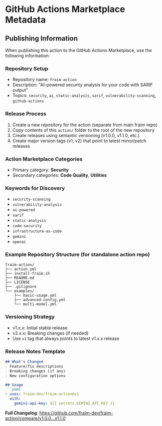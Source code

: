 # GitHub Actions Marketplace Metadata

## Publishing Information

When publishing this action to the GitHub Actions Marketplace, use the following information:

### Repository Setup
- Repository name: `fraim-action`
- Description: "AI-powered security analysis for your code with SARIF output"
- Topics: `security`, `ai`, `static-analysis`, `sarif`, `vulnerability-scanning`, `github-actions`

### Release Process
1. Create a new repository for the action (separate from main fraim repo)
2. Copy contents of this `action/` folder to the root of the new repository
3. Create releases using semantic versioning (v1.0.0, v1.1.0, etc.)
4. Create major version tags (v1, v2) that point to latest minor/patch releases

### Action Marketplace Categories
- Primary category: **Security**
- Secondary categories: **Code Quality**, **Utilities**

### Keywords for Discovery
- `security-scanning`
- `vulnerability-analysis`
- `ai-powered`
- `sarif`
- `static-analysis`
- `code-security`
- `infrastructure-as-code`
- `gemini`
- `openai`

### Example Repository Structure (for standalone action repo)
```
fraim-action/
├── action.yml
├── install-fraim.sh
├── README.md
├── LICENSE
├── .gitignore
└── examples/
    ├── basic-usage.yml
    ├── advanced-config.yml
    └── multi-model.yml
```

### Versioning Strategy
- v1.x.x: Initial stable release
- v2.x.x: Breaking changes (if needed)
- Use `v1` tag that always points to latest v1.x.x release

### Release Notes Template
```markdown
## What's Changed
- Feature/fix descriptions
- Breaking changes (if any)
- New configuration options

## Usage
```yaml
- uses: fraim-dev/fraim-action@v1
  with:
    gemini-api-key: ${{ secrets.GEMINI_API_KEY }}
```

**Full Changelog**: https://github.com/fraim-dev/fraim-action/compare/v1.0.0...v1.1.0
``` 